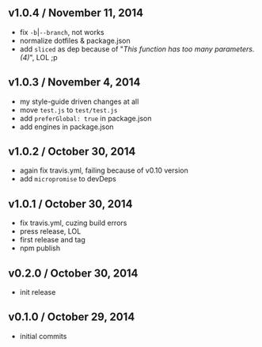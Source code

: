 ## v1.0.4 / November 11, 2014
- fix `-b`|`--branch`, not works
- normalize dotfiles & package.json
- add `sliced` as dep because of "*This function has too many parameters. (4)*", LOL ;p

## v1.0.3 / November 4, 2014
- my style-guide driven changes at all
- move `test.js` to `test/test.js`
- add `preferGlobal: true` in package.json
- add engines in package.json

## v1.0.2 / October 30, 2014
- again fix travis.yml, failing because of v0.10 version
- add `micropromise` to devDeps

## v1.0.1 / October 30, 2014
- fix travis.yml, cuzing build errors
- press release, LOL
- first release and tag
- npm publish

## v0.2.0 / October 30, 2014
- init release

## v0.1.0 / October 29, 2014
- initial commits


[npmjs-url]: http://npm.im/gitclone
[npmjs-shields]: http://img.shields.io/npm/v/gitclone.svg
[npmjs-install]: https://nodei.co/npm/gitclone.svg?mini=true

[coveralls-url]: https://coveralls.io/r/tunnckoCore/gitclone?branch=master
[coveralls-shields]: https://img.shields.io/coveralls/tunnckoCore/gitclone.svg

[license-url]: https://github.com/tunnckoCore/gitclone/blob/master/license.md
[license-img]: http://img.shields.io/badge/license-MIT-blue.svg

[travis-url]: https://travis-ci.org/tunnckoCore/gitclone
[travis-img]: https://travis-ci.org/tunnckoCore/gitclone.svg?branch=master

[depstat-url]: https://david-dm.org/tunnckoCore/gitclone
[depstat-img]: https://david-dm.org/tunnckoCore/gitclone.svg

[author-gittip-img]: http://img.shields.io/gittip/tunnckoCore.svg
[author-gittip]: https://www.gittip.com/tunnckoCore
[author-github]: https://github.com/tunnckoCore
[author-twitter]: https://twitter.com/tunnckoCore

[author-website]: http://www.whistle-bg.tk
[author-npmjs]: https://npmjs.org/~tunnckocore

[cobody-url]: https://github.com/tj/co-body
[mocha-url]: https://github.com/tj/mocha
[rawbody-url]: https://github.com/stream-utils/raw-body
[multer-url]: https://github.com/expressjs/multer
[express-url]: https://github.com/strongloop/express
[formidable-url]: https://github.com/felixge/node-formidable
[co-url]: https://github.com/tj/co
[extend-url]: https://github.com/justmoon/node-extend
[csp-report]: https://mathiasbynens.be/notes/csp-reports
